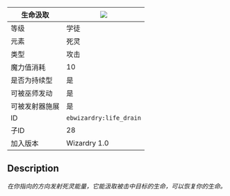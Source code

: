 | 生命汲取 |![](https://github.com/Electroblob77/Wizardry/blob/1.12.2/src/main/resources/assets/ebwizardry/textures/spells/life_drain.png)|
|---|---|
| 等级 | 学徒 |
| 元素 | 死灵 |
| 类型 | 攻击 |
| 魔力值消耗 | 10 |
| 是否为持续型 | 是 |
| 可被巫师发动 | 是 |
| 可被发射器施展 | 是 |
| ID | `ebwizardry:life_drain` |
| 子ID | 28 |
| 加入版本 | Wizardry 1.0 |
## Description
_在你指向的方向发射死灵能量，它能汲取被击中目标的生命，可以恢复你的生命。_
